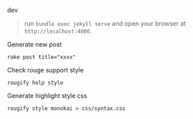 dev

> run `bundle exec jekyll serve` and open your browser at `http://localhost:4000`.

Generate new post

```
rake post title="xxxx"
```

Check rouge support style

```
rougify help style
```

Generate highlight style css

```
rougify style monokai > css/syntax.css
```
